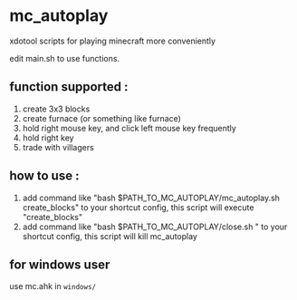 # mc\_autoplay
xdotool scripts for playing minecraft more conveniently

edit main.sh to use functions.

## function supported : 

  1. create 3x3 blocks 
  2. create furnace (or something like furnace)
  3. hold right mouse key, and click left mouse key frequently
  4. hold right key
  5. trade with villagers

## how to use :
  1. add command like "bash $PATH\_TO\_MC\_AUTOPLAY/mc\_autoplay.sh create\_blocks" to your shortcut config, this script will execute "create\_blocks" 
  2. add command like "bash $PATH\_TO\_MC\_AUTOPLAY/close.sh " to your shortcut config, this script will kill mc\_autoplay


## for windows user
use mc.ahk in `windows/`
